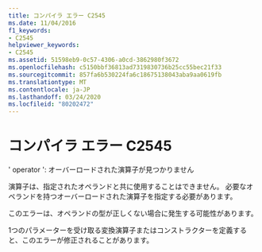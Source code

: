 ```yaml
---
title: コンパイラ エラー C2545
ms.date: 11/04/2016
f1_keywords:
- C2545
helpviewer_keywords:
- C2545
ms.assetid: 51598eb9-0c57-4306-a0cd-3862980f3672
ms.openlocfilehash: c5150bbf36813ad7319830736b25cc55bec21f33
ms.sourcegitcommit: 857fa6b530224fa6c18675138043aba9aa0619fb
ms.translationtype: MT
ms.contentlocale: ja-JP
ms.lasthandoff: 03/24/2020
ms.locfileid: "80202472"
---
```

# <a name="compiler-error-c2545"></a>コンパイラ エラー C2545

' operator ': オーバーロードされた演算子が見つかりません

演算子は、指定されたオペランドと共に使用することはできません。 必要なオペランドを持つオーバーロードされた演算子を指定する必要があります。

このエラーは、オペランドの型が正しくない場合に発生する可能性があります。

1つのパラメーターを受け取る変換演算子またはコンストラクターを定義すると、このエラーが修正されることがあります。
